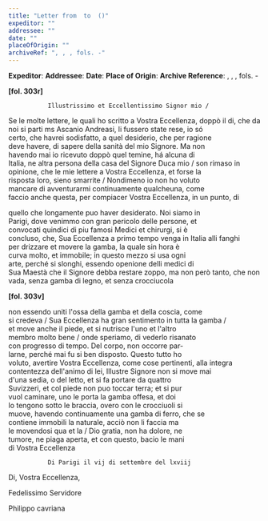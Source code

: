```yaml
---
title: "Letter from  to  ()"
expeditor: ""
addressee: ""
date: ""
placeOfOrigin: ""
archiveRef: ", , , fols. -"
---
```


**Expeditor**: 
**Addressee**: 
**Date**: 
**Place of Origin**: 
**Archive Reference**: , , , fols. -


       
           
               
**[fol. 303r]**

               Illustrissimo et Eccellentissimo Signor mio /


                 
Se le molte lettere, le quali ho scritto a Vostra Eccellenza, doppò il di, che da   
noi si parti ms Ascanio Andreasi, li fussero state rese, io só   
certo, che havrei sodisfatto, a quel desiderio, che per ragione   
deve havere, di sapere della sanità del mio Signore. Ma non   
havendo mai io ricevuto doppò quel temine, há alcuna di   
Italia, ne altra persona della casa del Signore Duca mio / son rimaso in opinione, che le mie lettere a Vostra Eccellenza, et forse la   
risposta loro, sieno smarrite / Nondimeno io non ho voluto   
mancare di avventurarmi continuamente qualcheuna, come   
faccio anche questa, per compiacer Vostra Eccellenza, in un punto, di   
  
quello che longamente puo haver desiderato. Noi siamo in   
Parigi, dove venimmo con gran pericolo delle persone, et   
convocati quindici di piu famosi Medici et chirurgi, si è   
concluso, che, Sua Eccellenza a primo tempo venga in Italia alli fanghi   
per drizzare et movere la gamba, la quale sin hora è   
curva molto, et immobile; in questo mezzo si usa ogni   
arte, perché si slonghi, essendo openione delli medici di   
Sua Maestà che il Signore debba restare zoppo, ma non però tanto, che non vada, senza gamba di legno, et senza crocciucola


               
**[fol. 303v]**

                 
non essendo uniti l'ossa della gamba et della coscia, come   
si credeva / Sua Eccellenza ha gran sentimento in tutta la gamba /   
et move anche il piede, et si nutrisce l'uno et l'altro   
membro molto bene / onde speriamo, di vederlo risanato   
con progresso di tempo. Del corpo, non occorre par-  
larne, perché mai fu si ben disposto. Questo tutto ho   
voluto, avertire Vostra Eccellenza, come cose pertinenti, alla integra   
contentezza dell'animo di lei, Illustre Signore non si move mai   
d'una sedia, o del letto, et si fa portare da quattro   
Suvizzeri, et col piede non puo toccar terra; et si pur   
vuol caminare, uno le porta la gamba offesa, et doi   
lo tengono sotto le braccia, overo con le crocciuoli si   
muove, havendo continuamente una gamba di ferro, che se   
contiene immobili la naturale, acciò non li faccia ma   
le movendosi qua et la / Dio gratia, non ha dolore, ne   
tumore, ne piaga aperta, et con questo, bacio le mani   
di Vostra Eccellenza


               Di Parigi il vij di settembre del lxviij
                 
Di, Vostra Eccellenza,
                 
Fedelissimo Servidore
                 
Philippo cavriana


           
       
   